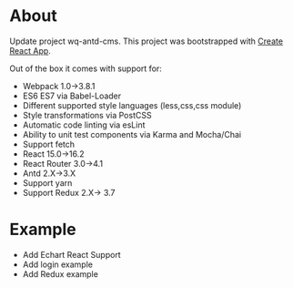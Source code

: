 # About
Update project wq-antd-cms.
This project was bootstrapped with [Create React App](https://github.com/facebookincubator/create-react-app).

Out of the box it comes with support for:
- Webpack 1.0->3.8.1
- ES6 ES7 via Babel-Loader
- Different supported style languages (less,css,css module)
- Style transformations via PostCSS
- Automatic code linting via esLint
- Ability to unit test components via Karma and Mocha/Chai
- Support fetch
- React 15.0->16.2
- React Router 3.0->4.1
- Antd 2.X->3.X
- Support yarn
- Support Redux 2.X-> 3.7


# Example
- Add Echart React Support
- Add login example
- Add Redux example
